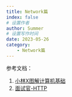 ```yaml
---
title: Network篇
index: false
# 设置作者
author: Summer
# 设置写作时间
date: 2023-05-26
category:
    - Network篇
---
```


参考文档：
1. [小林X图解计算机基础](https://xiaolincoding.com/)
2. [面试官-HTTP](https://vue3js.cn/interview/http/HTTP_HTTPS.html)

<AutoCatalog />